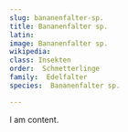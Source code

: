 ```yaml
---
slug: bananenfalter-sp.
title: Bananenfalter sp.
latin:
image: Bananenfalter sp.
wikipedia: 
class: Insekten
order:  Schmetterlinge
family:  Edelfalter
species:  Bananenfalter sp.

---
```


I am content.
